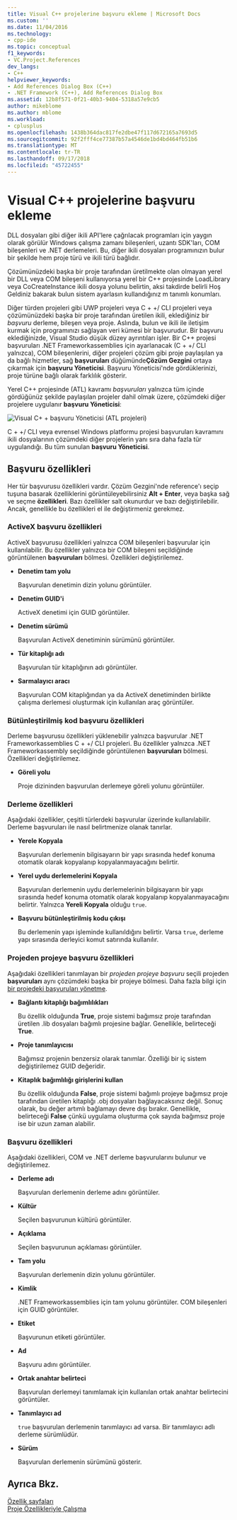 ```yaml
---
title: Visual C++ projelerine başvuru ekleme | Microsoft Docs
ms.custom: ''
ms.date: 11/04/2016
ms.technology:
- cpp-ide
ms.topic: conceptual
f1_keywords:
- VC.Project.References
dev_langs:
- C++
helpviewer_keywords:
- Add References Dialog Box (C++)
- .NET Framework (C++), Add References Dialog Box
ms.assetid: 12b8f571-0f21-40b3-9404-5318a57e9cb5
author: mikeblome
ms.author: mblome
ms.workload:
- cplusplus
ms.openlocfilehash: 1438b364dac817fe2dbe47f117d672165a7693d5
ms.sourcegitcommit: 92f2fff4ce77387b57a4546de1bd4bd464fb51b6
ms.translationtype: MT
ms.contentlocale: tr-TR
ms.lasthandoff: 09/17/2018
ms.locfileid: "45722455"
---
```

# <a name="adding-references-in-visual-c-projects"></a>Visual C++ projelerine başvuru ekleme
DLL dosyaları gibi diğer ikili API'lere çağrılacak programları için yaygın olarak görülür Windows çalışma zamanı bileşenleri, uzantı SDK'ları, COM bileşenleri ve .NET derlemeleri. Bu, diğer ikili dosyaları programınızın bulur bir şekilde hem proje türü ve ikili türü bağlıdır.  
  
 Çözümünüzdeki başka bir proje tarafından üretilmekte olan olmayan yerel bir DLL veya COM bileşeni kullanıyorsa yerel bir C++ projesinde LoadLibrary veya CoCreateInstance ikili dosya yolunu belirtin, aksi takdirde belirli Hoş Geldiniz bakarak bulun sistem ayarlasın kullandığınız m tanımlı konumları.  
  
 Diğer türden projeleri gibi UWP projeleri veya C + +/ CLI projeleri veya çözümünüzdeki başka bir proje tarafından üretilen ikili, eklediğiniz bir *başvuru* derleme, bileşen veya proje.   Aslında, bulun ve ikili ile iletişim kurmak için programınızı sağlayan veri kümesi bir başvurudur.       Bir başvuru eklediğinizde, Visual Studio düşük düzey ayrıntıları işler. Bir C++ projesi başvuruları .NET Frameworkassemblies için ayarlanacak (C + +/ CLI yalnızca), COM bileşenlerini, diğer projeleri çözüm gibi proje paylaşılan ya da bağlı hizmetler, sağ **başvuruları** düğümünde**Çözüm Gezgini** ortaya çıkarmak için **başvuru Yöneticisi**. Başvuru Yöneticisi'nde gördüklerinizi, proje türüne bağlı olarak farklılık gösterir.  
  
 Yerel C++ projesinde (ATL) kavramı *başvuruları* yalnızca tüm içinde gördüğünüz şekilde paylaşılan projeler dahil olmak üzere, çözümdeki diğer projelere uygulanır **başvuru Yöneticisi**:  
  
 ![Visual C&#43; &#43; başvuru Yöneticisi &#40;ATL projeleri&#41;](../ide/media/visual-c---reference-manager--atl-projects-.png "Visual C++ başvuru Yöneticisi (ATL projeleri)")  
  
 C + +/ CLI veya evrensel Windows platformu projesi başvuruları kavramını ikili dosyalarının çözümdeki diğer projelerin yanı sıra daha fazla tür uygulandığı.  Bu tüm sunulan **başvuru Yöneticisi**.
  
## <a name="reference-properties"></a>Başvuru özellikleri  
 Her tür başvurusu özellikleri vardır. Çözüm Gezgini'nde reference'ı seçip tuşuna basarak özelliklerini görüntüleyebilirsiniz **Alt + Enter**, veya başka sağ ve seçme **özellikleri**. Bazı özellikler salt okunurdur ve bazı değiştirilebilir. Ancak, genellikle bu özellikleri el ile değiştirmeniz gerekmez.  
  
### <a name="activex-reference-properties"></a>ActiveX başvuru özellikleri  
 ActiveX başvurusu özellikleri yalnızca COM bileşenleri başvurular için kullanılabilir. Bu özellikler yalnızca bir COM bileşeni seçildiğinde görüntülenen **başvuruları** bölmesi. Özellikleri değiştirilemez.  
  
- **Denetim tam yolu**

   Başvurulan denetimin dizin yolunu görüntüler.  
  
- **Denetim GUID'i**

   ActiveX denetimi için GUID görüntüler.  
  
- **Denetim sürümü**

   Başvurulan ActiveX denetiminin sürümünü görüntüler.  
  
- **Tür kitaplığı adı**

   Başvurulan tür kitaplığının adı görüntüler.  
  
- **Sarmalayıcı aracı**

   Başvurulan COM kitaplığından ya da ActiveX denetiminden birlikte çalışma derlemesi oluşturmak için kullanılan araç görüntüler.  
  
### <a name="assembly-reference-properties"></a>Bütünleştirilmiş kod başvuru özellikleri  
 Derleme başvurusu özellikleri yüklenebilir yalnızca başvurular .NET Frameworkassemblies C + +/ CLI projeleri. Bu özellikler yalnızca .NET Frameworkassembly seçildiğinde görüntülenen **başvuruları** bölmesi. Özellikleri değiştirilemez.  
  
- **Göreli yolu**

   Proje dizininden başvurulan derlemeye göreli yolunu görüntüler.  
  
### <a name="build-properties"></a>Derleme özellikleri  
 Aşağıdaki özellikler, çeşitli türlerdeki başvurular üzerinde kullanılabilir. Derleme başvuruları ile nasıl belirtmenize olanak tanırlar.  
  
- **Yerele Kopyala**

   Başvurulan derlemenin bilgisayarın bir yapı sırasında hedef konuma otomatik olarak kopyalanıp kopyalanmayacağını belirtir.  
  
- **Yerel uydu derlemelerini Kopyala**

   Başvurulan derlemenin uydu derlemelerinin bilgisayarın bir yapı sırasında hedef konuma otomatik olarak kopyalanıp kopyalanmayacağını belirtir. Yalnızca **Yereli Kopyala** olduğu `true`.  
  
- **Başvuru bütünleştirilmiş kodu çıkışı**

   Bu derlemenin yapı işleminde kullanıldığını belirtir. Varsa `true`, derleme yapı sırasında derleyici komut satırında kullanılır.  
  
### <a name="project-to-project-reference-properties"></a>Projeden projeye başvuru özellikleri  
 Aşağıdaki özellikleri tanımlayan bir *projeden projeye başvuru* seçili projeden **başvuruları** aynı çözümdeki başka bir projeye bölmesi. Daha fazla bilgi için [bir projedeki başvuruları yönetme](/visualstudio/ide/managing-references-in-a-project).  
  
- **Bağlantı kitaplığı bağımlılıkları**

   Bu özellik olduğunda **True**, proje sistemi bağımsız proje tarafından üretilen .lib dosyaları bağımlı projesine bağlar. Genellikle, belirteceği **True**.  
  
- **Proje tanımlayıcısı**

   Bağımsız projenin benzersiz olarak tanımlar. Özelliği bir iç sistem değiştirilemez GUID değeridir.  
  
- **Kitaplık bağımlılığı girişlerini kullan**

   Bu özellik olduğunda **False**, proje sistemi bağımlı projeye bağımsız proje tarafından üretilen kitaplığı .obj dosyaları bağlayacaksınız değil. Sonuç olarak, bu değer artımlı bağlamayı devre dışı bırakır. Genellikle, belirteceği **False** çünkü uygulama oluşturma çok sayıda bağımsız proje ise bir uzun zaman alabilir.  
  
### <a name="reference-properties"></a>Başvuru özellikleri  
 Aşağıdaki özellikleri, COM ve .NET derleme başvurularını bulunur ve değiştirilemez.  
  
- **Derleme adı**

   Başvurulan derlemenin derleme adını görüntüler.  
  
- **Kültür**

   Seçilen başvurunun kültürü görüntüler.  
  
- **Açıklama**

   Seçilen başvurunun açıklaması görüntüler.  
  
- **Tam yolu**

   Başvurulan derlemenin dizin yolunu görüntüler.  
  
- **Kimlik**

   .NET Frameworkassemblies için tam yolunu görüntüler. COM bileşenleri için GUID görüntüler.  
  
- **Etiket**

   Başvurunun etiketi görüntüler.  
  
- **Ad**

   Başvuru adını görüntüler.  
  
- **Ortak anahtar belirteci**

   Başvurulan derlemeyi tanımlamak için kullanılan ortak anahtar belirtecini görüntüler.  
  
- **Tanımlayıcı ad**

   `true` başvurulan derlemenin tanımlayıcı ad varsa. Bir tanımlayıcı adlı derleme sürümlüdür.  
  
- **Sürüm**

   Başvurulan derlemenin sürümünü gösterir.  
  
## <a name="see-also"></a>Ayrıca Bkz.  
 [Özellik sayfaları](../ide/property-pages-visual-cpp.md)   
 [Proje Özellikleriyle Çalışma](../ide/working-with-project-properties.md)